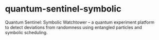 # quantum-sentinel-symbolic
Quantum Sentinel: Symbolic Watchtower – a quantum experiment platform to detect deviations from randomness using entangled particles and symbolic scheduling.
